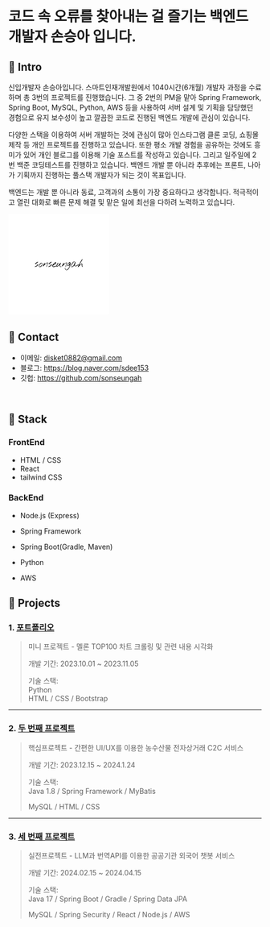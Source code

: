 # 코드 속 오류를 찾아내는 걸 즐기는 백엔드 개발자 손승아 입니다.

## :pushpin: Intro
신입개발자 손승아입니다. 스마트인재개발원에서 1040시간(6개월) 개발자 과정을 수료하며 총 3번의 프로젝트를 진행했습니다. 그 중 2번의 PM을 맡아 Spring Framework, Spring Boot, MySQL, Python, AWS 등을 사용하여 서버 설계 및 기획을 담당했던 경험으로 유지 보수성이 높고 깔끔한 코드로 진행된 백엔드 개발에 관심이 있습니다.

다양한 스택을 이용하여 서버 개발하는 것에 관심이 많아 인스타그램 클론 코딩, 쇼핑몰 제작 등 개인 프로젝트를 진행하고 있습니다. 또한 평소 개발 경험을 공유하는 것에도 흥미가 있어 개인 블로그를 이용해 기술 포스트를 작성하고 있습니다. 그리고 일주일에 2번 백준 코딩테스트를 진행하고 있습니다. 백엔드 개발 뿐 아니라 추후에는 프론트, 나아가 기획까지 진행하는 풀스택 개발자가 되는 것이 목표입니다.

백엔드는 개발 뿐 아니라 동료, 고객과의 소통이 가장 중요하다고 생각합니다. 적극적이고 열린 대화로 빠른 문제 해결 및 맡은 일에 최선을 다하려 노력하고 있습니다.

![전자서명](https://github.com/sonseungah/portfolio/blob/main/donue_signature.png)
</br>

## :pushpin: Contact
- 이메일: disket0882@gmail.com
- 블로그: https://blog.naver.com/sdee153
- 깃헙: https://github.com/sonseungah

</br>

## 📌 Stack
### FrontEnd
- HTML / CSS
- React
- tailwind CSS

### BackEnd
- Node.js (Express)
- Spring Framework
- Spring Boot(Gradle, Maven)
- Python

- AWS


## :pushpin: Projects
### 1. [포트폴리오](https://adorable-society-1a9.notion.site/788ba4d2221344fab5d400f5c440e827?pvs=4)
>미니 프로젝트 - 멜론 TOP100 차트 크롤링 및 관련 내용 시각화
>
>개발 기간: 2023.10.01 ~ 2023.11.05  
>  
>기술 스택:  
>Python  
>HTML / CSS / Bootstrap
>

---

### 2. [두 번째 프로젝트](https://github.com/2023-SMHRD-IS-AI1/HRGR.git)
>핵심프로젝트 - 간편한 UI/UX를 이용한 농수산물 전자상거래 C2C 서비스
>
>개발 기간: 2023.12.15 ~ 2024.1.24  
>  
>기술 스택:  
>Java 1.8 / Spring Framework / MyBatis
>
>MySQL / HTML / CSS 
>  


---

### 3. [세 번째 프로젝트](https://github.com/Project-TokTalk/backend.git)
>실전프로젝트 - LLM과 번역API를 이용한 공공기관 외국어 챗봇 서비스
>
>개발 기간: 2024.02.15 ~ 2024.04.15
>  
>기술 스택:  
>Java 17 / Spring Boot / Gradle / Spring Data JPA
>
>MySQL / Spring Security / React / Node.js / AWS 
>
